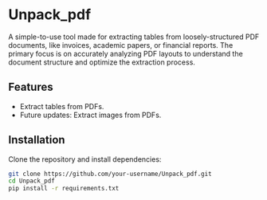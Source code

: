 # Unpack_pdf

A simple-to-use tool made for extracting tables from loosely-structured PDF documents, like invoices, academic papers, or financial reports. The primary focus is on accurately analyzing PDF layouts to understand the document structure and optimize the extraction process.

## Features
- Extract tables from PDFs.
- Future updates: Extract images from PDFs.

## Installation
Clone the repository and install dependencies:
```bash
git clone https://github.com/your-username/Unpack_pdf.git
cd Unpack_pdf
pip install -r requirements.txt
